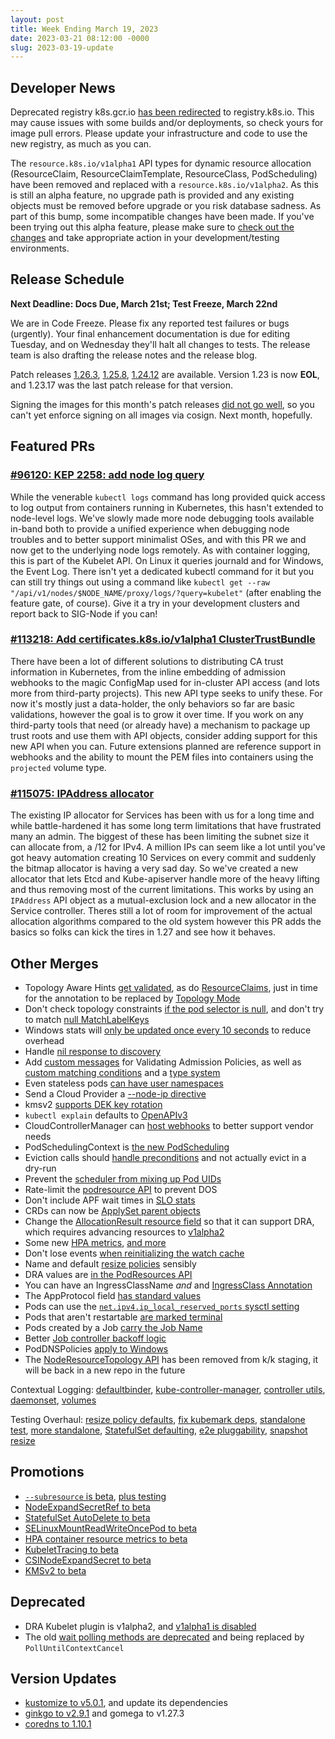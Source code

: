 ```yaml
---
layout: post
title: Week Ending March 19, 2023
date: 2023-03-21 08:12:00 -0000
slug: 2023-03-19-update
---
```


## Developer News

Deprecated registry k8s.gcr.io [has been redirected](https://kubernetes.io/blog/2023/03/10/image-registry-redirect/) to registry.k8s.io.  This may cause issues with some builds and/or deployments, so check yours for image pull errors. Please update your infrastructure and code to use the new registry, as much as you can.

The `resource.k8s.io/v1alpha1` API types for dynamic resource allocation (ResourceClaim, ResourceClaimTemplate, ResourceClass, PodScheduling) have been removed and replaced with a `resource.k8s.io/v1alpha2`. As this is still an alpha feature, no upgrade path is provided and any existing objects must be removed before upgrade or you risk database sadness. As part of this bump, some incompatible changes have been made. If you've been trying out this alpha feature, please make sure to [check out the changes](https://github.com/kubernetes/kubernetes/pull/116299) and take appropriate action in your development/testing environments.

## Release Schedule

**Next Deadline: Docs Due, March 21st; Test Freeze, March 22nd**

We are in Code Freeze.  Please fix any reported test failures or bugs (urgently).  Your final enhancement documentation is due for editing Tuesday, and on Wednesday they'll halt all changes to tests. The release team is also drafting the release notes and the release blog.

Patch releases [1.26.3](https://github.com/kubernetes/kubernetes/blob/master/CHANGELOG/CHANGELOG-1.25.md), [1.25.8](https://github.com/kubernetes/kubernetes/blob/master/CHANGELOG/CHANGELOG-1.25.md), [1.24.12](https://github.com/kubernetes/kubernetes/blob/master/CHANGELOG/CHANGELOG-1.24.md) are available.  Version 1.23 is now **EOL**, and 1.23.17 was the last patch release for that version.

Signing the images for this month's patch releases [did not go well](https://groups.google.com/a/kubernetes.io/g/dev/c/MwSx761slM0), so you can't yet enforce signing on all images via cosign.  Next month, hopefully.

## Featured PRs

### [#96120: KEP 2258: add node log query](https://github.com/kubernetes/kubernetes/pull/96120)

While the venerable `kubectl logs` command has long provided quick access to log output from containers running in Kubernetes, this hasn't extended to node-level logs. We've slowly made more node debugging tools available in-band both to provide a unified experience when debugging node troubles and to better support minimalist OSes, and with this PR we and now get to the underlying node logs remotely. As with container logging, this is part of the Kubelet API. On Linux it queries journald and for Windows, the Event Log. There isn't yet a dedicated kubectl command for it but you can still try things out using a command like `kubectl get --raw "/api/v1/nodes/$NODE_NAME/proxy/logs/?query=kubelet"` (after enabling the feature gate, of course). Give it a try in your development clusters and report back to SIG-Node if you can!

### [#113218: Add certificates.k8s.io/v1alpha1 ClusterTrustBundle](https://github.com/kubernetes/kubernetes/pull/113218)

There have been a lot of different solutions to distributing CA trust information in Kubernetes, from the inline embedding of admission webhooks to the magic ConfigMap used for in-cluster API access (and lots more from third-party projects). This new API type seeks to unify these. For now it's mostly just a data-holder, the only behaviors so far are basic validations, however the goal is to grow it over time. If you work on any third-party tools that need (or already have) a mechanism to package up trust roots and use them with API objects, consider adding support for this new API when you can. Future extensions planned are reference support in webhooks and the ability to mount the PEM files into containers using the `projected` volume type.

### [#115075: IPAddress allocator](https://github.com/kubernetes/kubernetes/pull/115075)

The existing IP allocator for Services has been with us for a long time and while battle-hardened it has some long term limitations that have frustrated many an admin. The biggest of these has been limiting the subnet size it can allocate from, a /12 for IPv4. A million IPs can seem like a lot until you've got heavy automation creating 10 Services on every commit and suddenly the bitmap allocator is having a very sad day. So we've created a new allocator that lets Etcd and Kube-apiserver handle more of the heavy lifting and thus removing most of the current limitations. This works by using an `IPAddress` API object as a mutual-exclusion lock and a new allocator in the Service controller. Theres still a lot of room for improvement of the actual allocation algorithms compared to the old system however this PR adds the basics so folks can kick the tires in 1.27 and see how it behaves.

## Other Merges

* Topology Aware Hints [get validated](https://github.com/kubernetes/kubernetes/pull/116612), as do [ResourceClaims](https://github.com/kubernetes/kubernetes/pull/116576), just in time for the annotation to be replaced by [Topology Mode](https://github.com/kubernetes/kubernetes/pull/116522)
* Don't check topology constraints [if the pod selector is null](https://github.com/kubernetes/kubernetes/pull/116607), and don't try to match [null MatchLabelKeys](https://github.com/kubernetes/kubernetes/pull/116535)
* Windows stats will [only be updated once every 10 seconds](https://github.com/kubernetes/kubernetes/pull/116546) to reduce overhead
* Handle [nil response to discovery](https://github.com/kubernetes/kubernetes/pull/116603)
* Add [custom messages](https://github.com/kubernetes/kubernetes/pull/116397) for Validating Admission Policies, as well as [custom matching conditions](https://github.com/kubernetes/kubernetes/pull/116350) and a [type system](https://github.com/kubernetes/kubernetes/pull/115668)
* Even stateless pods [can have user namespaces](https://github.com/kubernetes/kubernetes/pull/116377)
* Send a Cloud Provider a [--node-ip directive](https://github.com/kubernetes/kubernetes/pull/116305)
* kmsv2 [supports DEK key rotation](https://github.com/kubernetes/kubernetes/pull/116155)
* `kubectl explain` defaults to [OpenAPIv3](https://github.com/kubernetes/kubernetes/pull/116390)
* CloudControllerManager can [host webhooks](https://github.com/kubernetes/kubernetes/pull/108838) to better support vendor needs
* PodSchedulingContext is [the new PodScheduling](https://github.com/kubernetes/kubernetes/pull/116556)
* Eviction calls should [handle preconditions](https://github.com/kubernetes/kubernetes/pull/116554) and not actually evict in a dry-run
* Prevent the [scheduler from mixing up Pod UIDs](https://github.com/kubernetes/kubernetes/pull/116550)
* Rate-limit the [podresource API](https://github.com/kubernetes/kubernetes/pull/116459) to prevent DOS
* Don't include APF wait times in [SLO stats](https://github.com/kubernetes/kubernetes/pull/116420)
* CRDs can now be [ApplySet parent objects](https://github.com/kubernetes/kubernetes/pull/116353)
* Change the [AllocationResult resource field](https://github.com/kubernetes/kubernetes/pull/116332) so that it can support DRA, which requires advancing resources to [v1alpha2](https://github.com/kubernetes/kubernetes/pull/116299)
* Some new [HPA metrics](https://github.com/kubernetes/kubernetes/pull/116326), [and more](https://github.com/kubernetes/kubernetes/pull/116010)
* Don't lose events [when reinitializing the watch cache](https://github.com/kubernetes/kubernetes/pull/116172)
* Name and default [resize policies](https://github.com/kubernetes/kubernetes/pull/116119) sensibly
* DRA values are [in the PodResources API](https://github.com/kubernetes/kubernetes/pull/115847)
* You can have an IngressClassName *and* and [IngressClass Annotation](https://github.com/kubernetes/kubernetes/pull/115447)
* The AppProtocol field [has standard values](https://github.com/kubernetes/kubernetes/pull/115433)
* Pods can use the [`net.ipv4.ip_local_reserved_ports` sysctl setting](https://github.com/kubernetes/kubernetes/pull/115374)
* Pods that aren't restartable [are marked terminal](https://github.com/kubernetes/kubernetes/pull/115331)
* Pods created by a Job [carry the Job Name](https://github.com/kubernetes/kubernetes/pull/114930)
* Better [Job controller backoff logic](https://github.com/kubernetes/kubernetes/pull/114768)
* PodDNSPolicies [apply to Windows](https://github.com/kubernetes/kubernetes/pull/110566)
* The [NodeResourceTopology API](https://github.com/kubernetes/kubernetes/pull/96275) has been removed from k/k staging, it will be back in a new repo in the future

Contextual Logging: [defaultbinder](https://github.com/kubernetes/kubernetes/pull/116571), [kube-controller-manager](https://github.com/kubernetes/kubernetes/pull/116529), [controller utils](https://github.com/kubernetes/kubernetes/pull/115049), [daemonset](https://github.com/kubernetes/kubernetes/pull/113622), [volumes](https://github.com/kubernetes/kubernetes/pull/113584)

Testing Overhaul: [resize policy defaults](https://github.com/kubernetes/kubernetes/pull/116684), [fix kubemark deps](https://github.com/kubernetes/kubernetes/pull/116645), [standalone test](https://github.com/kubernetes/kubernetes/pull/116631), [more standalone](https://github.com/kubernetes/kubernetes/pull/116551), [StatefulSet defaulting](https://github.com/kubernetes/kubernetes/pull/116561), [e2e pluggability](https://github.com/kubernetes/kubernetes/pull/116517), [snapshot resize](https://github.com/kubernetes/kubernetes/pull/110304)

## Promotions

* [`--subresource` is beta](https://github.com/kubernetes/kubernetes/pull/116595), [plus testing](https://github.com/kubernetes/kubernetes/pull/116590)
* [NodeExpandSecretRef to beta](https://github.com/kubernetes/kubernetes/pull/116581)
* [StatefulSet AutoDelete to beta](https://github.com/kubernetes/kubernetes/pull/116501)
* [SELinuxMountReadWriteOncePod to beta](https://github.com/kubernetes/kubernetes/pull/116425)
* [HPA container resource metrics to beta](https://github.com/kubernetes/kubernetes/pull/116046)
* [KubeletTracing to beta](https://github.com/kubernetes/kubernetes/pull/115750)
* [CSINodeExpandSecret to beta](https://github.com/kubernetes/kubernetes/pull/115621)
* [KMSv2 to beta](https://github.com/kubernetes/kubernetes/pull/115123)

## Deprecated

* DRA Kubelet plugin is v1alpha2, and [v1alpha1 is disabled](https://github.com/kubernetes/kubernetes/pull/116558)
* The old [wait polling methods are deprecated](https://github.com/kubernetes/kubernetes/pull/107826) and being replaced by `PollUntilContextCancel`

## Version Updates

* [kustomize to v5.0.1](https://github.com/kubernetes/kubernetes/pull/116598), and update its dependencies
* [ginkgo to v2.9.1](https://github.com/kubernetes/kubernetes/pull/116539) and gomega to v1.27.3
* [coredns to 1.10.1](https://github.com/kubernetes/kubernetes/pull/115603)
